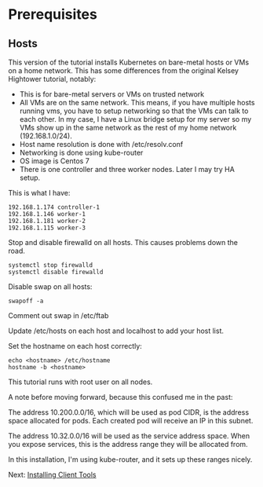 # Prerequisites

## Hosts

This version of the tutorial installs Kubernetes on bare-metal hosts
or VMs on a home network. This has some differences from the original
Kelsey Hightower tutorial, notably:

 - This is for bare-metal servers or VMs on trusted network
 - All VMs are on the same network. This means, if you have
   multiple hosts running vms, you have to setup networking
   so that the VMs can talk to each other. In my case, I have
   a Linux bridge setup for my server so my VMs show up in the
   same network as the rest of my home network (192.168.1.0/24).
 - Host name resolution is done with /etc/resolv.conf
 - Networking is done using kube-router
 - OS image is Centos 7
 - There is one controller and three worker nodes. Later I may try
   HA setup.


This is what I have:

```
192.168.1.174 controller-1
192.168.1.146 worker-1
192.168.1.181 worker-2
192.168.1.115 worker-3
```

Stop and disable firewalld on all hosts. This causes problems down the road.

```
systemctl stop firewalld
systemctl disable firewalld
```

Disable swap on all hosts:

```
swapoff -a
```

Comment out swap in /etc/ftab

Update /etc/hosts on each host and localhost to add your host list.

Set the hostname on each host correctly:


```
echo <hostname> /etc/hostname
hostname -b <hostname>
```

This tutorial runs with root user on all nodes.

A note before moving forward, because this confused me in the past:

The address 10.200.0.0/16, which will be used as pod CIDR, is the
address space allocated for pods. Each created pod will receive an IP
in this subnet.

The address 10.32.0.0/16 will be used as the service address
space. When you expose services, this is the address range they will
be allocated from.

In this installation, I'm using kube-router, and it sets up these
ranges nicely.

Next: [Installing Client Tools](02-client-tools.md)
